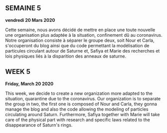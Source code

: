 ## SEMAINE 5
**vendredi 20 Mars 2020**
       
Cette semaine, nous avons décidé de mettre en place une toute nouvelle une organisation plus adaptée à la situation, confinement dû au coronavirus. Notre organisation consiste à séparer le groupe deux, soit Nour et Carla, s'occuperont du blog ainsi que du code permettant la modélisation de particules circulant autour de Saturne et, Safiya et Marie des recherches et lois physiques liés à la disparition des anneaux de saturne.
	
        





## WEEK 5
**Friday, March 20 2020**
                              
This week, we decide to create a new organization more adapted to the situation, quarantine due to the coronavirus. Our organization is to separate the group in two, the first one is composed of  Nour and Carla, they gonna manage the blog and also the code allowing the modeling of particles circulating around Saturn. Furthermore, Safiya together with Marie will take care of the physical part with research and specific laws related to the disappearance of Saturn's rings.
